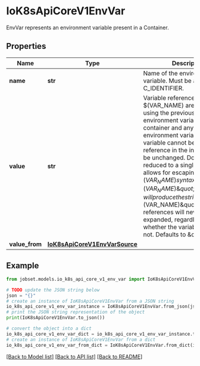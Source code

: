 # IoK8sApiCoreV1EnvVar

EnvVar represents an environment variable present in a Container.

## Properties

Name | Type | Description | Notes
------------ | ------------- | ------------- | -------------
**name** | **str** | Name of the environment variable. Must be a C_IDENTIFIER. | 
**value** | **str** | Variable references $(VAR_NAME) are expanded using the previously defined environment variables in the container and any service environment variables. If a variable cannot be resolved, the reference in the input string will be unchanged. Double $$ are reduced to a single $, which allows for escaping the $(VAR_NAME) syntax: i.e. \&quot;$$(VAR_NAME)\&quot; will produce the string literal \&quot;$(VAR_NAME)\&quot;. Escaped references will never be expanded, regardless of whether the variable exists or not. Defaults to \&quot;\&quot;. | [optional] 
**value_from** | [**IoK8sApiCoreV1EnvVarSource**](IoK8sApiCoreV1EnvVarSource.md) |  | [optional] 

## Example

```python
from jobset.models.io_k8s_api_core_v1_env_var import IoK8sApiCoreV1EnvVar

# TODO update the JSON string below
json = "{}"
# create an instance of IoK8sApiCoreV1EnvVar from a JSON string
io_k8s_api_core_v1_env_var_instance = IoK8sApiCoreV1EnvVar.from_json(json)
# print the JSON string representation of the object
print(IoK8sApiCoreV1EnvVar.to_json())

# convert the object into a dict
io_k8s_api_core_v1_env_var_dict = io_k8s_api_core_v1_env_var_instance.to_dict()
# create an instance of IoK8sApiCoreV1EnvVar from a dict
io_k8s_api_core_v1_env_var_from_dict = IoK8sApiCoreV1EnvVar.from_dict(io_k8s_api_core_v1_env_var_dict)
```
[[Back to Model list]](../README.md#documentation-for-models) [[Back to API list]](../README.md#documentation-for-api-endpoints) [[Back to README]](../README.md)


